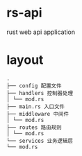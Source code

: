 # rs-api
rust web api application

# layout
```
.
├── config 配置文件
├── handlers 控制器处理
│ └── mod.rs
├── main.rs 入口文件
├── middleware 中间件
│ └── mod.rs
├── routes 路由规则
│ └── mod.rs
└── services 业务逻辑层
└── mod.rs
```
